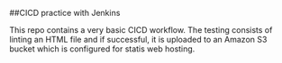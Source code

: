 ##CICD practice with Jenkins

This repo contains a very basic CICD workflow. The testing consists of linting an HTML file and if successful, it is uploaded to an Amazon S3 bucket which is configured for statis web hosting. 